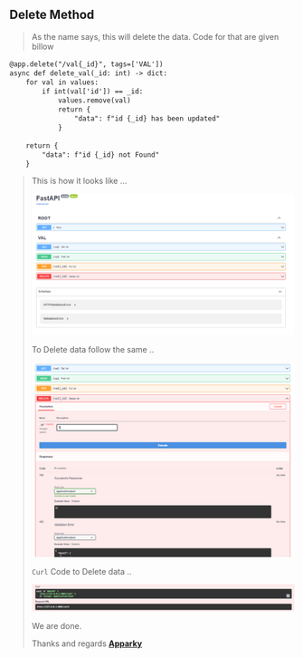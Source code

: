 ## Delete Method
>
> As the name says, this will delete the data. Code for that are given billow
> 
```commandline
@app.delete("/val{_id}", tags=['VAL'])
async def delete_val(_id: int) -> dict:
    for val in values:
        if int(val['id']) == _id:
            values.remove(val)
            return {
                "data": f"id {_id} has been updated"
            }

    return {
        "data": f"id {_id} not Found"
    }
```
> This is how it looks like ...
> 
> [![DeleteMethod](../ss/ss24.PNG)](https://apparky.vercel.app/)
> 
> To Delete data follow the same ..
> 
> [![DeleteExecute](../ss/ss25.PNG)](https://apparky.vercel.app/)
> 
> `Curl` Code to Delete data ..
> 
> [![CurlDelete](../ss/ss27.PNG)](https://apparky.vercel.app/)
> 
> 
> 
> We are done.
> 
> Thanks and regards [**Apparky**](https://apparky.vercel.app/)
> 
> 
> 